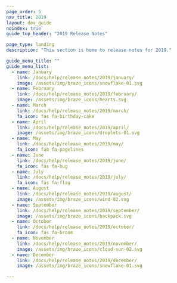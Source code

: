```yaml
---
page_order: 5
nav_title: 2019
layout: dev_guide
noindex: true
guide_top_header: "2019 Release Notes"

page_type: landing
description: "This section is home to release notes for 2019."

guide_menu_title: ""
guide_menu_list:
  - name: January
    link: /docs/help/release_notes/2019/january/
    image: /assets/img/braze_icons/snowflake-01.svg
  - name: February
    link: /docs/help/release_notes/2019/february/
    image: /assets/img/braze_icons/hearts.svg
  - name: March
    link: /docs/help/release_notes/2019/march/
    fa_icon: fas fa-birthday-cake
  - name: April
    link: /docs/help/release_notes/2019/april/
    image: /assets/img/braze_icons/droplets-01.svg
  - name: May
    link: /docs/help/release_notes/2019/may/
    fa_icon: fab fa-pagelines
  - name: June
    link: /docs/help/release_notes/2019/june/
    fa_icon: fas fa-bug
  - name: July
    link: /docs/help/release_notes/2019/july/
    fa_icon: fas fa-flag
  - name: August
    link: /docs/help/release_notes/2019/august/
    image: /assets/img/braze_icons/wind-02.svg
  - name: September
    link: /docs/help/release_notes/2019/september/
    image: /assets/img/braze_icons/backpack.svg
  - name: October
    link: /docs/help/release_notes/2019/october/
    fa_icon: fas fa-broom
  - name: November
    link: /docs/help/release_notes/2019/november/
    image: /assets/img/braze_icons/cloud-sun-02.svg
  - name: December
    link: /docs/help/release_notes/2019/december/
    image: /assets/img/braze_icons/snowflake-01.svg

---
```

